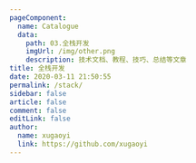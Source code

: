 ```yaml
---
pageComponent:
  name: Catalogue
  data:
    path: 03.全栈开发
    imgUrl: /img/other.png
    description: 技术文档、教程、技巧、总结等文章
title: 全栈开发
date: 2020-03-11 21:50:55
permalink: /stack/
sidebar: false
article: false
comment: false
editLink: false
author:
  name: xugaoyi
  link: https://github.com/xugaoyi
---
```

